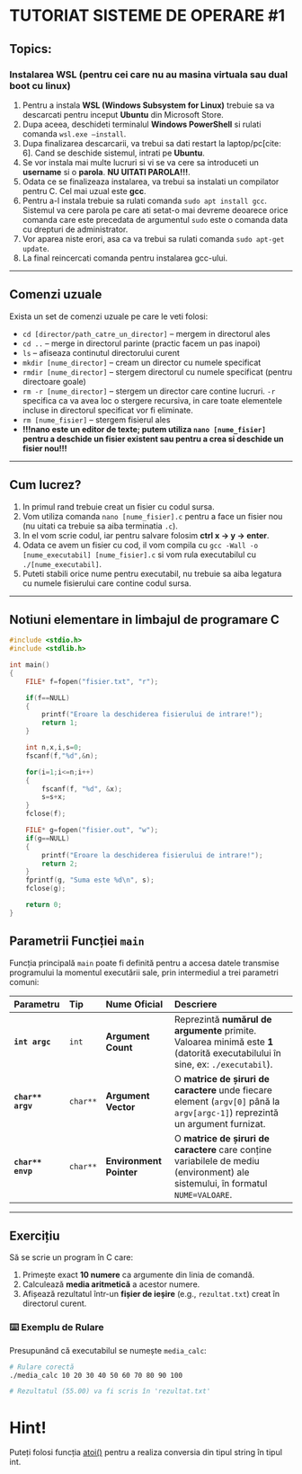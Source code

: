 # TUTORIAT SISTEME DE OPERARE #1

## Topics:

### Instalarea WSL (pentru cei care nu au masina virtuala sau dual boot cu linux) 

1.  Pentru a instala **WSL (Windows Subsystem for Linux)** trebuie sa va descarcati pentru inceput **Ubuntu** din Microsoft Store.
2.  Dupa aceea, deschideti terminalul **Windows PowerShell** si rulati comanda `wsl.exe –install`.
3.  Dupa finalizarea descarcarii, va trebui sa dati restart la laptop/pc[cite: 6]. Cand se deschide sistemul, intrati pe **Ubuntu**.
4.  Se vor instala mai multe lucruri si vi se va cere sa introduceti un **username** si o **parola**. **NU UITATI PAROLA!!!**.
5.  Odata ce se finalizeaza instalarea, va trebui sa instalati un compilator pentru C. Cel mai uzual este **gcc**.
6.  Pentru a-l instala trebuie sa rulati comanda `sudo apt install gcc`. Sistemul va cere parola pe care ati setat-o mai devreme deoarece orice comanda care este precedata de argumentul `sudo` este o comanda data cu drepturi de administrator.
7.  Vor aparea niste erori, asa ca va trebui sa rulati comanda `sudo apt-get update`.
8.  La final reincercati comanda pentru instalarea gcc-ului.

---

## Comenzi uzuale

Exista un set de comenzi uzuale pe care le veti folosi:

* `cd [director/path_catre_un_director]` – mergem in directorul ales
* `cd ..` – merge in directorul parinte (practic facem un pas inapoi)
* `ls` – afiseaza continutul directorului curent
* `mkdir [nume_director]` – cream un director cu numele specificat
* `rmdir [nume_director]` – stergem directorul cu numele specificat (pentru directoare goale)
* `rm -r [nume_director]` – stergem un director care contine lucruri. `-r` specifica ca va avea loc o stergere recursiva, in care toate elementele incluse in directorul specificat vor fi eliminate.
* `rm [nume_fisier]` – stergem fisierul ales
* **!!!nano este un editor de texte; putem utiliza `nano [nume_fisier]` pentru a deschide un fisier existent sau pentru a crea si deschide un fisier nou!!!** 

---

## Cum lucrez?

1.  In primul rand trebuie creat un fisier cu codul sursa.
2.  Vom utiliza comanda `nano [nume_fisier].c` pentru a face un fisier nou (nu uitati ca trebuie sa aiba terminatia `.c`).
3.  In el vom scrie codul, iar pentru salvare folosim **ctrl x -> y -> enter**.
4.  Odata ce avem un fisier cu cod, il vom compila cu `gcc -Wall -o [nume_executabil] [nume_fisier].c` si vom rula executabilul cu `./[nume_executabil]`.
5.  Puteti stabili orice nume pentru executabil, nu trebuie sa aiba legatura cu numele fisierului care contine codul sursa.

---

## Notiuni elementare in limbajul de programare C

```c
#include <stdio.h>
#include <stdlib.h>

int main()
{
    FILE* f=fopen("fisier.txt", "r");

    if(f==NULL)
    {
        printf("Eroare la deschiderea fisierului de intrare!");
        return 1;
    }

    int n,x,i,s=0;
    fscanf(f,"%d",&n);

    for(i=1;i<=n;i++)
    {
        fscanf(f, "%d", &x);
        s=s+x;
    }
    fclose(f);

    FILE* g=fopen("fisier.out", "w");
    if(g==NULL)
    {
        printf("Eroare la deschiderea fisierului de intrare!");
        return 2;
    }
    fprintf(g, "Suma este %d\n", s);
    fclose(g);

    return 0;
}
```
## Parametrii Funcției `main`

Funcția principală `main` poate fi definită pentru a accesa datele transmise programului la momentul executării sale, prin intermediul a trei parametri comuni:

| Parametru | Tip | Nume Oficial | Descriere |
| :--- | :--- | :--- | :--- |
| **`int argc`** | `int` | **Argument Count** | Reprezintă **numărul de argumente** primite. Valoarea minimă este **1** (datorită executabilului în sine, ex: `./executabil`). |
| **`char** argv`** | `char**` | **Argument Vector** | O **matrice de șiruri de caractere** unde fiecare element (`argv[0]` până la `argv[argc-1]`) reprezintă un argument furnizat. |
| **`char** envp`** | `char**` | **Environment Pointer** | O **matrice de șiruri de caractere** care conține variabilele de mediu (environment) ale sistemului, în formatul `NUME=VALOARE`. |

---

##  Exercițiu

Să se scrie un program în C care:
1.  Primește exact **10 numere** ca argumente din linia de comandă.
2.  Calculează **media aritmetică** a acestor numere.
3.  Afișează rezultatul într-un **fișier de ieșire** (e.g., `rezultat.txt`) creat în directorul curent.

### ⌨️ Exemplu de Rulare

Presupunând că executabilul se numește `media_calc`:

```bash
# Rulare corectă
./media_calc 10 20 30 40 50 60 70 80 90 100

# Rezultatul (55.00) va fi scris în 'rezultat.txt'
```
# Hint! 
Puteți folosi funcția [atoi()](https://www.geeksforgeeks.org/c/c-atoi-function/) pentru a realiza conversia din tipul string în tipul int.


